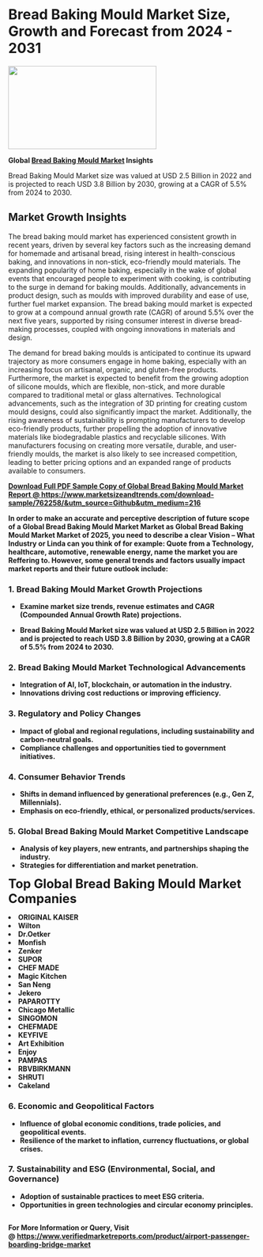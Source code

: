 <H1>Bread Baking Mould Market Size, Growth and Forecast from 2024 - 2031</H1><img class="aligncenter size-medium wp-image-584254" src="https://thirdeyenews.in/wp-content/uploads/2024/09/Global-Market-Research-300x168.jpeg" alt="" width="300" height="168" /><p><strong>Global&nbsp;<a href="https://www.marketsizeandtrends.com/download-sample/762258/&amp;utm_source=Github&utm_medium=216">Bread Baking Mould Market</a> Insights</strong></p><p>Bread Baking Mould Market size was valued at USD 2.5 Billion in 2022 and is projected to reach USD 3.8 Billion by 2030, growing at a CAGR of 5.5% from 2024 to 2030.</p><p><h2>Market Growth Insights</h2> <p>The bread baking mould market has experienced consistent growth in recent years, driven by several key factors such as the increasing demand for homemade and artisanal bread, rising interest in health-conscious baking, and innovations in non-stick, eco-friendly mould materials. The expanding popularity of home baking, especially in the wake of global events that encouraged people to experiment with cooking, is contributing to the surge in demand for baking moulds. Additionally, advancements in product design, such as moulds with improved durability and ease of use, further fuel market expansion. The bread baking mould market is expected to grow at a compound annual growth rate (CAGR) of around 5.5% over the next five years, supported by rising consumer interest in diverse bread-making processes, coupled with ongoing innovations in materials and design.</p> <p><strong><a href="#"></a></strong></p> <p>The demand for bread baking moulds is anticipated to continue its upward trajectory as more consumers engage in home baking, especially with an increasing focus on artisanal, organic, and gluten-free products. Furthermore, the market is expected to benefit from the growing adoption of silicone moulds, which are flexible, non-stick, and more durable compared to traditional metal or glass alternatives. Technological advancements, such as the integration of 3D printing for creating custom mould designs, could also significantly impact the market. Additionally, the rising awareness of sustainability is prompting manufacturers to develop eco-friendly products, further propelling the adoption of innovative materials like biodegradable plastics and recyclable silicones. With manufacturers focusing on creating more versatile, durable, and user-friendly moulds, the market is also likely to see increased competition, leading to better pricing options and an expanded range of products available to consumers. <p><strong><a href="#"></p><p><span class=""><strong>Download Full PDF Sample Copy of Global Bread Baking Mould Market Report</strong> @ <a href="https://www.marketsizeandtrends.com/download-sample/762258/&amp;utm_source=Github&utm_medium=216" target="_blank">https://www.marketsizeandtrends.com/download-sample/762258/&amp;utm_source=Github&utm_medium=216</a></span></p><p>In order to make an accurate and perceptive description of future scope of a Global&nbsp;Bread Baking Mould Market Market as Global&nbsp;Bread Baking Mould Market Market of 2025, you need to describe a clear Vision &ndash; What Industry or Linda can you think of for example: Quote from a Technology, healthcare, automotive, renewable energy, name the market you are Reffering to. However, some general trends and factors usually impact market reports and their future outlook include:</p><h3>1.&nbsp;<strong>Bread Baking Mould Market Growth Projections</strong></h3><ul><li>Examine market size trends, revenue estimates and CAGR (Compounded Annual Growth Rate) projections.</li><li><p>Bread Baking Mould Market size was valued at USD 2.5 Billion in 2022 and is projected to reach USD 3.8 Billion by 2030, growing at a CAGR of 5.5% from 2024 to 2030.</p></li></ul><h3>2.&nbsp;<strong>Bread Baking Mould Market Technological Advancements</strong></h3><ul><li>Integration of AI, IoT, blockchain, or automation in the industry.</li><li>Innovations driving cost reductions or improving efficiency.</li></ul><h3>3.&nbsp;<strong>Regulatory and Policy Changes</strong></h3><ul><li>Impact of global and regional regulations, including sustainability and carbon-neutral goals.</li><li>Compliance challenges and opportunities tied to government initiatives.</li></ul><h3>4.&nbsp;<strong>Consumer Behavior Trends</strong></h3><ul><li>Shifts in demand influenced by generational preferences (e.g., Gen Z, Millennials).</li><li>Emphasis on eco-friendly, ethical, or personalized products/services.</li></ul><h3>5.&nbsp;<strong>Global Bread Baking Mould Market Competitive Landscape</strong></h3><ul><li>Analysis of key players, new entrants, and partnerships shaping the industry.</li><li>Strategies for differentiation and market penetration.</li></ul><p data-pm-slice="1 1 []"><span style="color: inherit; font-family: inherit; font-size: 25px;">Top Global Bread Baking Mould Market Companies</span></p><div class="" data-test-id=""><p><li>ORIGINAL KAISER</li><li> Wilton</li><li> Dr.Oetker</li><li> Monfish</li><li> Zenker</li><li> SUPOR</li><li> CHEF MADE</li><li> Magic Kitchen</li><li> San Neng</li><li> Jekero</li><li> PAPAROTTY</li><li> Chicago Metallic</li><li> SINGOMON</li><li> CHEFMADE</li><li> KEYFIVE</li><li> Art Exhibition</li><li> Enjoy</li><li> PAMPAS</li><li> RBVBIRKMANN</li><li> SHRUTI</li><li> Cakeland</li></p></div><h3>6.&nbsp;<strong>Economic and Geopolitical Factors</strong></h3><ul><li>Influence of global economic conditions, trade policies, and geopolitical events.</li><li>Resilience of the market to inflation, currency fluctuations, or global crises.</li></ul><h3>7.&nbsp;<strong>Sustainability and ESG (Environmental, Social, and Governance)</strong></h3><ul><li>Adoption of sustainable practices to meet ESG criteria.</li><li>Opportunities in green technologies and circular economy principles.</li></ul><h2><strong style="font-size: 14px;">For More Information or Query, Visit @&nbsp;</strong><a style="background-color: #ffffff; font-size: 14px;" href="https://www.marketsizeandtrends.com/report/bread-baking-mould-market/" target="_blank">https://www.verifiedmarketreports.com/product/airport-passenger-boarding-bridge-market</a></h2>
